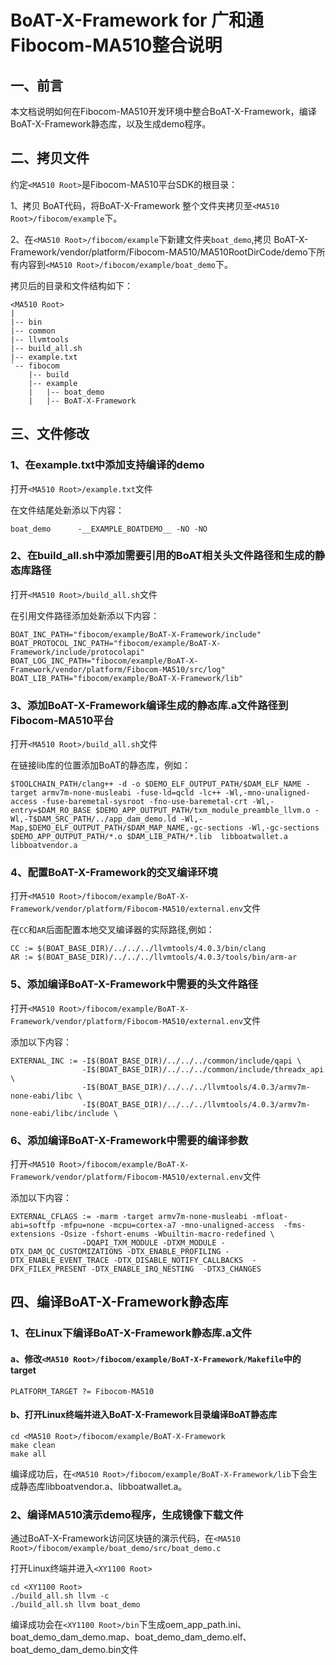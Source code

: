 # BoAT-X-Framework for 广和通Fibocom-MA510整合说明


## 一、前言

本文档说明如何在Fibocom-MA510开发环境中整合BoAT-X-Framework，编译BoAT-X-Framework静态库，以及生成demo程序。


## 二、拷贝文件

约定`<MA510 Root>`是Fibocom-MA510平台SDK的根目录：

1、拷贝 BoAT代码，将BoAT-X-Framework 整个文件夹拷贝至`<MA510 Root>/fibocom/example`下。

2、在`<MA510 Root>/fibocom/example`下新建文件夹`boat_demo`,拷贝 BoAT-X-Framework/vendor/platform/Fibocom-MA510/MA510RootDirCode/demo下所有内容到`<MA510 Root>/fibocom/example/boat_demo`下。


拷贝后的目录和文件结构如下：
```
<MA510 Root>
|
|-- bin
|-- common
|-- llvmtools
|-- build_all.sh
|-- example.txt
`-- fibocom
    |-- build   
    |-- example
    |   |-- boat_demo
    |   |-- BoAT-X-Framework
```


## 三、文件修改

### 1、在example.txt中添加支持编译的demo

  打开`<MA510 Root>/example.txt`文件
  
  在文件结尾处新添以下内容：
  ```
boat_demo      -__EXAMPLE_BOATDEMO__ -NO -NO
  ```

### 2、在build_all.sh中添加需要引用的BoAT相关头文件路径和生成的静态库路径

打开`<MA510 Root>/build_all.sh`文件

在引用文件路径添加处新添以下内容：
```
BOAT_INC_PATH="fibocom/example/BoAT-X-Framework/include"
BOAT_PROTOCOL_INC_PATH="fibocom/example/BoAT-X-Framework/include/protocolapi"
BOAT_LOG_INC_PATH="fibocom/example/BoAT-X-Framework/vendor/platform/Fibocom-MA510/src/log"
BOAT_LIB_PATH="fibocom/example/BoAT-X-Framework/lib"
```

### 3、添加BoAT-X-Framework编译生成的静态库.a文件路径到Fibocom-MA510平台

打开`<MA510 Root>/build_all.sh`文件
  
在链接lib库的位置添加BoAT的静态库，例如：
  ```
$TOOLCHAIN_PATH/clang++ -d -o $DEMO_ELF_OUTPUT_PATH/$DAM_ELF_NAME -target armv7m-none-musleabi -fuse-ld=qcld -lc++ -Wl,-mno-unaligned-access -fuse-baremetal-sysroot -fno-use-baremetal-crt -Wl,-entry=$DAM_RO_BASE $DEMO_APP_OUTPUT_PATH/txm_module_preamble_llvm.o -Wl,-T$DAM_SRC_PATH/../app_dam_demo.ld -Wl,-Map,$DEMO_ELF_OUTPUT_PATH/$DAM_MAP_NAME,-gc-sections -Wl,-gc-sections $DEMO_APP_OUTPUT_PATH/*.o $DAM_LIB_PATH/*.lib  libboatwallet.a libboatvendor.a
  ```

### 4、配置BoAT-X-Framework的交叉编译环境

  打开`<MA510 Root>/fibocom/example/BoAT-X-Framework/vendor/platform/Fibocom-MA510/external.env`文件
  
  在`CC`和`AR`后面配置本地交叉编译器的实际路径,例如：
  ```
CC := $(BOAT_BASE_DIR)/../../../llvmtools/4.0.3/bin/clang
AR := $(BOAT_BASE_DIR)/../../../llvmtools/4.0.3/tools/bin/arm-ar
  ```
  

### 5、添加编译BoAT-X-Framework中需要的头文件路径

打开`<MA510 Root>/fibocom/example/BoAT-X-Framework/vendor/platform/Fibocom-MA510/external.env`文件

添加以下内容：
```
EXTERNAL_INC := -I$(BOAT_BASE_DIR)/../../../common/include/qapi \
                -I$(BOAT_BASE_DIR)/../../../common/include/threadx_api \
                -I$(BOAT_BASE_DIR)/../../../llvmtools/4.0.3/armv7m-none-eabi/libc \
                -I$(BOAT_BASE_DIR)/../../../llvmtools/4.0.3/armv7m-none-eabi/libc/include \
```

### 6、添加编译BoAT-X-Framework中需要的编译参数

打开`<MA510 Root>/fibocom/example/BoAT-X-Framework/vendor/platform/Fibocom-MA510/external.env`文件

添加以下内容：
```
EXTERNAL_CFLAGS := -marm -target armv7m-none-musleabi -mfloat-abi=softfp -mfpu=none -mcpu=cortex-a7 -mno-unaligned-access  -fms-extensions -Osize -fshort-enums -Wbuiltin-macro-redefined \
                -DQAPI_TXM_MODULE -DTXM_MODULE -DTX_DAM_QC_CUSTOMIZATIONS -DTX_ENABLE_PROFILING -DTX_ENABLE_EVENT_TRACE -DTX_DISABLE_NOTIFY_CALLBACKS  -DFX_FILEX_PRESENT -DTX_ENABLE_IRQ_NESTING  -DTX3_CHANGES
```


## 四、编译BoAT-X-Framework静态库

### 1、在Linux下编译BoAT-X-Framework静态库.a文件
   
   #### a、修改`<MA510 Root>/fibocom/example/BoAT-X-Framework/Makefile`中的target
   ```
   PLATFORM_TARGET ?= Fibocom-MA510
   ```
   
   #### b、打开Linux终端并进入BoAT-X-Framework目录编译BoAT静态库
   ```
   cd <MA510 Root>/fibocom/example/BoAT-X-Framework
   make clean
   make all
   ```
   
   编译成功后，在`<MA510 Root>/fibocom/example/BoAT-X-Framework/lib`下会生成静态库libboatvendor.a、libboatwallet.a。
   

### 2、编译MA510演示demo程序，生成镜像下载文件

   通过BoAT-X-Framework访问区块链的演示代码，在`<MA510 Root>/fibocom/example/boat_demo/src/boat_demo.c`
   
   打开Linux终端并进入`<XY1100 Root>`
   ```
   cd <XY1100 Root>
   ./build_all.sh llvm -c
   ./build_all.sh llvm boat_demo
   ```
   编译成功会在`<XY1100 Root>/bin`下生成oem_app_path.ini、boat_demo_dam_demo.map、boat_demo_dam_demo.elf、boat_demo_dam_demo.bin文件	
